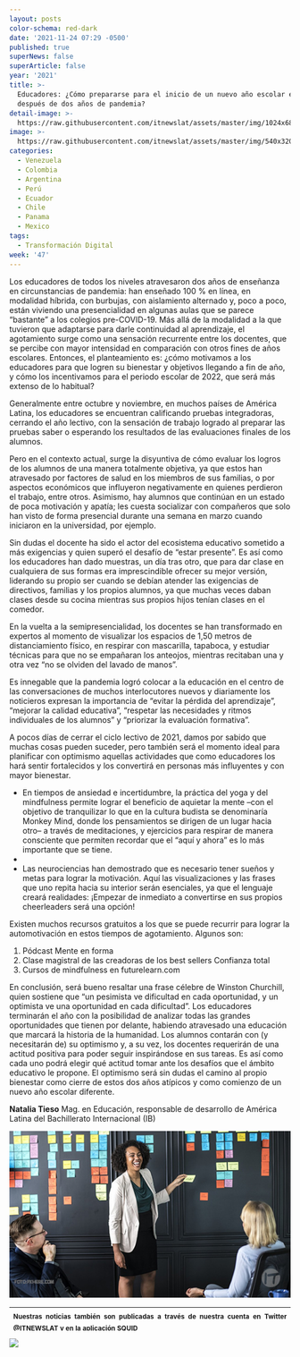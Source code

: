 ```yaml
---
layout: posts
color-schema: red-dark
date: '2021-11-24 07:29 -0500'
published: true
superNews: false
superArticle: false
year: '2021'
title: >-
  Educadores: ¿Cómo prepararse para el inicio de un nuevo año escolar en 2022,
  después de dos años de pandemia?
detail-image: >-
  https://raw.githubusercontent.com/itnewslat/assets/master/img/1024x680/Profesores-g.jpg
image: >-
  https://raw.githubusercontent.com/itnewslat/assets/master/img/540x320/Profesores-p.jpg
categories:
  - Venezuela
  - Colombia
  - Argentina
  - Perú
  - Ecuador
  - Chile
  - Panama
  - Mexico
tags:
  - Transformación Digital
week: '47'
---
```

Los educadores de todos los niveles atravesaron dos años de enseñanza en circunstancias de pandemia: han enseñado 100 % en línea, en modalidad híbrida, con burbujas, con aislamiento alternado y, poco a poco, están viviendo una presencialidad en algunas aulas que se parece “bastante” a los colegios pre-COVID-19. Más allá de la modalidad a la que tuvieron que adaptarse para darle continuidad al aprendizaje, el agotamiento surge como una sensación recurrente entre los docentes, que se percibe con mayor intensidad en comparación con otros fines de años escolares. Entonces, el planteamiento es: ¿cómo motivamos a los educadores para que logren su bienestar y objetivos llegando a fin de año, y cómo los incentivamos para el periodo escolar de 2022, que será más extenso de lo habitual?
 
Generalmente entre octubre y noviembre, en muchos países de América Latina, los educadores se encuentran calificando pruebas integradoras, cerrando el año lectivo, con la sensación de trabajo logrado al preparar las pruebas saber o esperando los resultados de las evaluaciones finales de los alumnos.
 
Pero en el contexto actual, surge la disyuntiva de cómo evaluar los logros de los alumnos de una manera totalmente objetiva, ya que estos han atravesado por factores de salud en los miembros de sus familias, o por aspectos económicos que influyeron negativamente en quienes perdieron el trabajo, entre otros. Asimismo, hay alumnos que continúan en un estado de poca motivación y apatía; les cuesta socializar con compañeros que solo han visto de forma presencial durante una semana en marzo cuando iniciaron en la universidad, por ejemplo.
 
Sin dudas el docente ha sido el actor del ecosistema educativo sometido a más exigencias y quien superó el desafío de “estar presente”. Es así como los educadores han dado muestras, un día tras otro,  que para dar clase en cualquiera de sus formas era imprescindible ofrecer su mejor versión, liderando su propio ser cuando se debían atender las exigencias de directivos, familias y los propios alumnos, ya que muchas veces daban clases desde su cocina mientras sus propios hijos tenían clases en el comedor.
 
En la vuelta a la semipresencialidad, los docentes se han transformado en expertos al momento de visualizar los espacios de 1,50 metros de distanciamiento físico, en respirar con mascarilla, tapaboca, y estudiar técnicas para que no se empañaran los anteojos, mientras recitaban una y otra vez “no se olviden del lavado de manos”.
 
Es innegable que la pandemia logró colocar a la educación en el centro de las conversaciones de muchos interlocutores nuevos y diariamente los noticieros expresan la importancia de “evitar la pérdida del aprendizaje”, “mejorar la calidad educativa”, “respetar las necesidades y ritmos individuales de los alumnos” y “priorizar la evaluación formativa”.
 
A pocos días de cerrar el ciclo lectivo de 2021, damos por sabido que muchas cosas pueden suceder, pero también será el momento ideal para planificar con optimismo aquellas actividades que como educadores los hará sentir fortalecidos y los convertirá en personas más influyentes y con mayor bienestar.
 
- En tiempos de ansiedad e incertidumbre, la práctica del yoga y del mindfulness permite lograr el beneficio de aquietar la mente –con el objetivo de tranquilizar lo que en la cultura budista se denominaría Monkey Mind, donde los pensamientos se dirigen de un lugar hacia otro– a través de meditaciones, y ejercicios para respirar de manera consciente que permiten recordar que el “aquí y ahora” es lo más importante que se tiene.
- 
- Las neurociencias han demostrado que es necesario tener sueños y metas para lograr la motivación. Aquí las visualizaciones y las frases que uno repita hacia su interior serán esenciales, ya que el lenguaje creará realidades: ¡Empezar de inmediato a convertirse en sus propios cheerleaders será una opción!

Existen muchos recursos gratuitos a los que se puede recurrir para lograr la automotivación en estos tiempos de agotamiento. Algunos son:

1. Pódcast Mente en forma
2. Clase magistral de las creadoras de los best sellers Confianza total
3. Cursos de mindfulness en futurelearn.com

En conclusión, será bueno resaltar una frase célebre de Winston Churchill, quien sostiene que “un pesimista ve dificultad en cada oportunidad, y un optimista ve una oportunidad en cada dificultad”. Los educadores terminarán el año con la posibilidad de analizar todas las grandes oportunidades que tienen por delante, habiendo atravesado una educación que marcará la historia de la humanidad. Los alumnos contarán con (y necesitarán de) su optimismo y, a su vez, los docentes requerirán de una actitud positiva para poder seguir inspirándose en sus tareas. Es así como cada uno podrá elegir qué actitud tomar ante los desafíos que el ámbito educativo le propone. El optimismo será sin dudas el camino al propio bienestar como cierre de estos dos años atípicos y como comienzo de un nuevo año escolar diferente.

**Natalia Tieso**
Mag. en Educación, responsable de desarrollo de América Latina del Bachillerato Internacional (IB)

![](https://raw.githubusercontent.com/itnewslat/assets/master/img/540x320/Profesores-p.jpg)

<table style="height: 42px;" width="569">
<tbody>
<tr>
<td style="text-align: justify;"><sub><strong>Nuestras noticias también son publicadas a través de nuestra cuenta en Twitter <a href="https://twitter.com/itnewslat?lang=es">@ITNEWSLAT</a> y en la aplicación <a href="https://squidapp.co/en/">SQUID</a></strong></sub></td>
</tr>
</tbody>
</table>

<img src="https://tracker.metricool.com/c3po.jpg?hash=56f88a41e39ab42c063cc51676587a04"/>